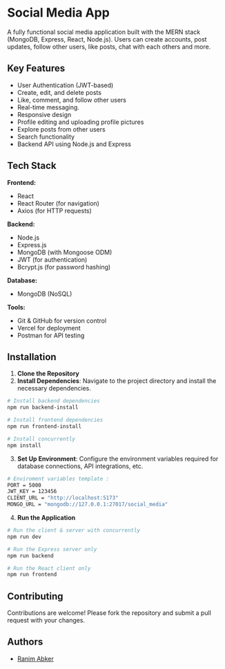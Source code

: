 # Social Media App

A fully functional social media application built with the MERN stack (MongoDB, Express, React, Node.js). Users can create accounts, post updates, follow other users, like posts, chat with each others and more.

<!--
## Live Demo

<a href="https://webproject-pied.vercel.app/" target="_blank">Mesa Verde Bank</a>

## Demo Video

Check out the demo video below:

[![Demo Video](https://github.com/jebalirami7/mesa-verde-bank/assets/138411253/2f54ca44-1ca2-4f7d-9dad-181176935ab0)](https://github.com/jebalirami7/mesa-verde-bank/assets/138411253/a5f08b26-c3e7-4254-b9a1-5207f44d318d)
-->

## Key Features

- User Authentication (JWT-based)
- Create, edit, and delete posts
- Like, comment, and follow other users
- Real-time messaging.
- Responsive design
- Profile editing and uploading profile pictures
- Explore posts from other users
- Search functionality
- Backend API using Node.js and Express

## Tech Stack

**Frontend:**

- React
- React Router (for navigation)
- Axios (for HTTP requests)

**Backend:**

- Node.js
- Express.js
- MongoDB (with Mongoose ODM)
- JWT (for authentication)
- Bcrypt.js (for password hashing)

**Database:**

- MongoDB (NoSQL)

**Tools:**

- Git & GitHub for version control
- Vercel for deployment
- Postman for API testing

## Installation

1. **Clone the Repository**
2. **Install Dependencies**: Navigate to the project directory and install the necessary dependencies.

```bash
# Install backend dependencies
npm run backend-install

# Install frontend dependencies
npm run frontend-install

# Install concurrently
npm install
```

3. **Set Up Environment**: Configure the environment variables required for database connections, API integrations, etc.

```bash
# Enviroment variables template :
PORT = 5000
JWT_KEY = 123456
CLIENT_URL = "http://localhost:5173"
MONGO_URL = "mongodb://127.0.0.1:27017/social_media"
```

4. **Run the Application**

```bash
# Run the client & server with concurrently
npm run dev

# Run the Express server only
npm run backend

# Run the React client only
npm run frontend
```

## Contributing

Contributions are welcome! Please fork the repository and submit a pull request with your changes.

## Authors

- [Ranim Abker](https://github.com/Abker-Ranim)

